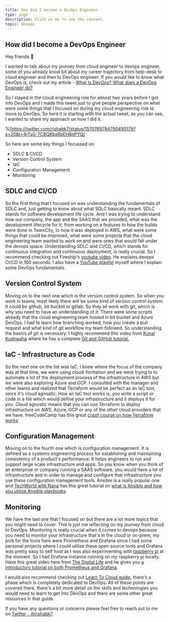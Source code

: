 ```yaml
---
title: How did I become a DevOps Engineer
type: page
description: Click on me to see the content.
topic: devops
---
```

## How did I become a DevOps Engineer

Hey friends 👋

I wanted to talk about my journey from cloud engineer to devops engineer, some of you already know bit about my career trajectory from help-desk to cloud engineer and then to DevOps engineer.
If you would like to know what DevOps is, check out my article - [What Is DevOps? What does a DevOps Engineer do?](https://blog.rishabkumar.com/what-is-devops-what-does-a-devops-engineer-do)

So I stayed in the cloud engineering role for almost two years before I got into DevOps and I made this tweet just to give people perspective on what were some things that I focused on during my cloud engineering role to move to DevOps. So here it is starting with the actual tweet, as you can see, I wanted to share my approach on how I did it.

%[https://twitter.com/rishabk7/status/1570769784790450179?s=20&t=4rTsG-7C8QKbxRbEH8nPYQ]

So here are some key things I focussed on:

- SDLC & CI/CD
- Version Control System
- IaC
- Configuration Management
- Monitoring

## SDLC and CI/CD

So the first thing that I focused on was understanding the fundamentals of SDLC and, just getting to know about what SDLC basically meant. SDLC stands for software development life cycle. And I  was trying to understand how our company, the app and the SAAS that we provided, what was the development lifecycle for it, from working on a features to how the builds were done in TeamCity, to how it was deployed in AWS, what were some things that could be improved, what were some projects that the cloud engineering team wanted to work on and were ones that would fall under the devops space.
Understanding SDLC and CI/CD, which stands for continuous integration and continuous deployment, is really crucial. So I recommend checking out Fireship's [youtube video](https://youtu.be/scEDHsr3APg). He explains devops CI/CD in 100 seconds. I also have a [YouTube playlist](https://youtube.com/playlist?list=PLK_LRl1CH4L9ZI0N6WqmQE-Y_-lflAbqM) myself where I explain some DevOps fundamentals.

## Version Control System

Moving on to the next one which is the version control system. So when you work in teams, most likely there will be some kind of version control system. It could be github, bit bucket or gitlab. So they all work with git, which is why you need to have an understanding of it.
There were some scripts already that the cloud engineering team hosted in bit bucket and Azure DevOps. I had to learn how branching worked, how you create a pull request and what kind of git workflow my team followed. So understanding the basics of git is necessary.
I highly recommend this video from [Kunal Kushwaha](https://twitter.com/kunalstwt) where he has a complete [Git and GitHub tutorial.](https://youtu.be/apGV9Kg7ics)

## IaC - Infrastructure as Code

So the next one on the list was IaC.
I knew where the focus of the company was at that time, we were using cloud-formation and we were trying to to automate a lot of the deployment process of the infrastructure in AWS but we were also exploring Azure and GCP. I consulted with the manager and other teams and realized that Terraform would be perfect as an IaC tool, since it's cloud agnostic.
How an IaC tool works is, you write a script or code in a file which would define your infrastructure and it deploys it for you. Cloud agnostic means that you can use Terraform to deploy infrastructure on AWS, Azure, GCP or any of the other cloud providers that we have.
freeCodeCamp has this great [crash course on how Terraform works](https://youtu.be/SLB_c_ayRMo).

## Configuration Management

Moving on to the fourth one which is configuration management.
It is defined as a systems engineering process for establishing and maintaining consistency of a product's performance. It helps engineers to run and support large scale infrastructure and apps. So you know when you think of an enterprise or company running a SAAS software, you would have a lot of infrastructure and in order to manage and configure that infrastructure you use these configuration management tools. Ansible is a really popular one and [TechWorld with Nana](https://twitter.com/Njuchi_) has this great tutorial on [what is Ansible and how you utilize Ansible playbooks](https://youtu.be/1id6ERvfozo).

## Monitoring

We have the last one that I focused on but there are a lot more topics that you might need to cover. This is just me reflecting on my journey from cloud to DevOps.
Monitoring is really crucial when it comes to devops because you need to monitor your infrastructure that's in the cloud or on-prem, my pick for the tools here were Prometheus and Grafana since I had some personal projects where I could utilize these open source tools and Grafana was pretty easy to self host as I was also experimenting with [raspberry pi](https://www.raspberrypi.org/) at the moment. So I had Grafana instance running on my raspberry pi locally.
Have this great video here from [The Digital Life](https://twitter.com/christian_tdl) and he gives you [a introductory tutorial on both Prometheus and Grafana](https://youtu.be/9TJx7QTrTyo).

I would also recommend checking out [Learn To Cloud guide](https://learntocloud.guide), there's a phase which is completely dedicated to DevOps. All of these points are covered there, there's a bit more detail on the skills and technologies you would need to learn to get into DevOps and there are some other great resources in that guide.

If you have any questions or concerns please feel free to reach out to me on [Twitter - @rishabk7](https://twitter.com/rishabk7).

